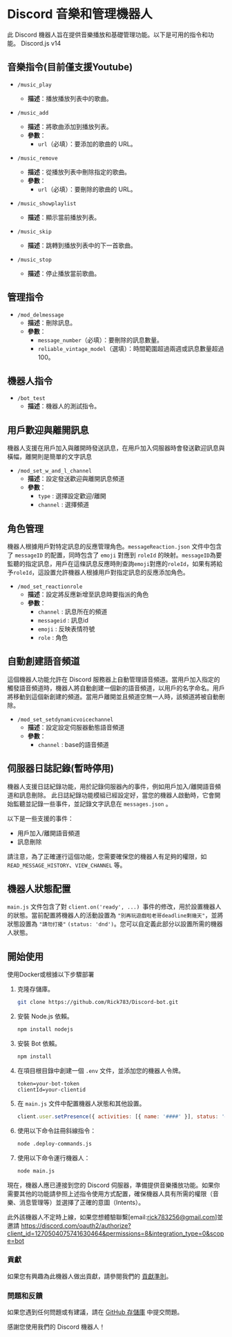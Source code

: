 # Discord 音樂和管理機器人

此 Discord 機器人旨在提供音樂播放和基礎管理功能。以下是可用的指令和功能。
Discord.js v14

## 音樂指令(目前僅支援Youtube)

- `/music_play`
  - **描述**：播放播放列表中的歌曲。

- `/music_add`
  - **描述**：將歌曲添加到播放列表。
  - **參數**：
    - `url`（必填）：要添加的歌曲的 URL。

- `/music_remove`
  - **描述**：從播放列表中刪除指定的歌曲。
  - **參數**：
    - `url`（必填）：要刪除的歌曲的 URL。

- `/music_showplaylist`
  - **描述**：顯示當前播放列表。

- `/music_skip`
  - **描述**：跳轉到播放列表中的下一首歌曲。

- `/music_stop`
  - **描述**：停止播放當前歌曲。

## 管理指令

- `/mod_delmessage`
  - **描述**：刪除訊息。
  - **參數**：
    - `message_number`（必填）：要刪除的訊息數量。
    - `reliable_vintage_model`（選填）：時間範圍超過兩週或訊息數量超過100。

## 機器人指令

- `/bot_test`
  - **描述**：機器人的測試指令。

## 用戶歡迎與離開訊息

機器人支援在用戶加入與離開時發送訊息，在用戶加入伺服器時會發送歡迎訊息與橫幅，離開則是簡單的文字訊息

- `/mod_set_w_and_l_channel`
  - **描述**：設定發送歡迎與離開訊息頻道
  - **參數**：
    - `type` : 選擇設定歡迎/離開
    - `channel` : 選擇頻道

## 角色管理

機器人根據用戶對特定訊息的反應管理角色。`messageReaction.json` 文件中包含了 `messageID` 的配置，同時包含了 `emoji` 對應到 `roleId` 的映射。`messageID`為要監聽的指定訊息，用戶在這條訊息反應時則查詢`emoji`對應的`roleId`，如果有將給予`roleId`，這設置允許機器人根據用戶對指定訊息的反應添加角色。

- `/mod_set_reactionrole`
  - **描述**：設定將反應新增至訊息時要指派的角色
  - **參數**：
    - `channel` : 訊息所在的頻道
    - `messageid` : 訊息id
    - `emoji` : 反映表情符號
    - `role` : 角色

## 自動創建語音頻道
這個機器人功能允許在 Discord 服務器上自動管理語音頻道。當用戶加入指定的觸發語音頻道時，機器人將自動創建一個新的語音頻道，以用戶的名字命名。用戶將移動到這個新創建的頻道。當用戶離開並且頻道空無一人時，該頻道將被自動刪除。

- `/mod_set_setdynamicvoicechannel`
  - **描述**：設定設定伺服器動態語音頻道
  - **參數**：
    - `channel` : base的語音頻道

## 伺服器日誌記錄(暫時停用)

機器人支援日誌紀錄功能，用於記錄伺服器內的事件，例如用戶加入/離開語音頻道和訊息刪除。
此日誌紀錄功能模組已經設定好，當您的機器人啟動時，它會開始監聽並記錄一些事件，並記錄文字訊息在 `messages.json` 。

以下是一些支援的事件：

- 用戶加入/離開語音頻道
- 訊息刪除

請注意，為了正確運行這個功能，您需要確保您的機器人有足夠的權限，如 `READ_MESSAGE_HISTORY`、`VIEW_CHANNEL` 等。

## 機器人狀態配置

`main.js` 文件包含了對 `client.on('ready', ...) `事件的修改，用於設置機器人的狀態。當前配置將機器人的活動設置為 `"別再玩遊戲啦老哥deadline剩幾天"`，並將狀態設置為 `"請勿打擾"` `(status: 'dnd')`。您可以自定義此部分以設置所需的機器人狀態。

## 開始使用

使用Docker或根據以下步驟部署

1. 克隆存儲庫。

   ```bash
   git clone https://github.com/Rick783/Discord-bot.git
   ```
2. 安裝 Node.js 依賴。

   ```bash
   npm install nodejs
   ```
3. 安裝 Bot 依賴。

    ```bash
   npm install
   ```
4. 在項目根目錄中創建一個 `.env` 文件，並添加您的機器人令牌。

    ```.env
    token=your-bot-token
    clientId=your-clientid
    ```
5. 在 `main.js` 文件中配置機器人狀態和其他設置。

    ```main.js
    client.user.setPresence({ activities: [{ name: '####' }], status: '####' });
    ```
6. 使用以下命令註冊斜線指令：

    ```bash
    node .deploy-commands.js
    ```
7. 使用以下命令運行機器人：

    ```bash
    node main.js
    ```

現在，機器人應已連接到您的 Discord 伺服器，準備提供音樂播放功能。如果你需要其他的功能請參照上述指令使用方式配置，確保機器人具有所需的權限（音樂、消息管理等）並選擇了正確的意圖（Intents）。

此外該機器人不定時上線，如果您想體驗聯繫[email:rick783256@gmail.com]並邀請 https://discord.com/oauth2/authorize?client_id=1270504075741630464&permissions=8&integration_type=0&scope=bot

### 貢獻

如果您有興趣為此機器人做出貢獻，請參閱我們的 [貢獻準則](https://github.com/Rick783/Discord-bot/blob/main/CONTRIBUTING.md)。

### 問題和反饋

如果您遇到任何問題或有建議，請在 [GitHub 存儲庫](https://github.com/Rick783/Discord-bot) 中提交問題。

感謝您使用我們的 Discord 機器人！